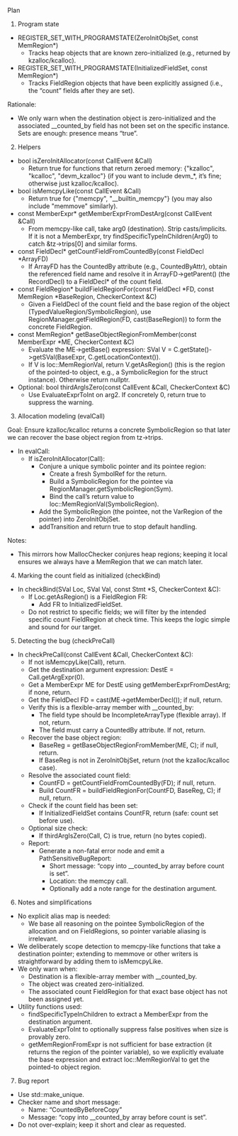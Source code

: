 Plan

1) Program state

- REGISTER_SET_WITH_PROGRAMSTATE(ZeroInitObjSet, const MemRegion*)
  - Tracks heap objects that are known zero-initialized (e.g., returned by kzalloc/kcalloc).
- REGISTER_SET_WITH_PROGRAMSTATE(InitializedFieldSet, const MemRegion*)
  - Tracks FieldRegion objects that have been explicitly assigned (i.e., the “count” fields after they are set).

Rationale:
- We only warn when the destination object is zero-initialized and the associated __counted_by field has not been set on the specific instance. Sets are enough: presence means “true”.

2) Helpers

- bool isZeroInitAllocator(const CallEvent &Call)
  - Return true for functions that return zeroed memory: {"kzalloc", "kcalloc", "devm_kzalloc"} (if you want to include devm_*, it’s fine; otherwise just kzalloc/kcalloc).
- bool isMemcpyLike(const CallEvent &Call)
  - Return true for {"memcpy", "__builtin_memcpy"} (you may also include "memmove" similarly).
- const MemberExpr* getMemberExprFromDestArg(const CallEvent &Call)
  - From memcpy-like call, take arg0 (destination). Strip casts/implicits. If it is not a MemberExpr, try findSpecificTypeInChildren<MemberExpr>(Arg0) to catch &tz->trips[0] and similar forms.
- const FieldDecl* getCountFieldFromCountedBy(const FieldDecl *ArrayFD)
  - If ArrayFD has the CountedBy attribute (e.g., CountedByAttr), obtain the referenced field name and resolve it in ArrayFD->getParent() (the RecordDecl) to a FieldDecl* of the count field.
- const FieldRegion* buildFieldRegionFor(const FieldDecl *FD, const MemRegion *BaseRegion, CheckerContext &C)
  - Given a FieldDecl of the count field and the base region of the object (TypedValueRegion/SymbolicRegion), use RegionManager.getFieldRegion(FD, cast<TypedValueRegion>(BaseRegion)) to form the concrete FieldRegion.
- const MemRegion* getBaseObjectRegionFromMember(const MemberExpr *ME, CheckerContext &C)
  - Evaluate the ME->getBase() expression: SVal V = C.getState()->getSVal(BaseExpr, C.getLocationContext()).
  - If V is loc::MemRegionVal, return V.getAsRegion() (this is the region of the pointed-to object, e.g., a SymbolicRegion for the struct instance). Otherwise return nullptr.
- Optional: bool thirdArgIsZero(const CallEvent &Call, CheckerContext &C)
  - Use EvaluateExprToInt on arg2. If concretely 0, return true to suppress the warning.

3) Allocation modeling (evalCall)

Goal: Ensure kzalloc/kcalloc returns a concrete SymbolicRegion so that later we can recover the base object region from tz->trips.

- In evalCall:
  - If isZeroInitAllocator(Call):
    - Conjure a unique symbolic pointer and its pointee region:
      - Create a fresh SymbolRef for the return.
      - Build a SymbolicRegion for the pointee via RegionManager.getSymbolicRegion(Sym).
      - Bind the call’s return value to loc::MemRegionVal(SymbolicRegion).
    - Add the SymbolicRegion (the pointee, not the VarRegion of the pointer) into ZeroInitObjSet.
    - addTransition and return true to stop default handling.

Notes:
- This mirrors how MallocChecker conjures heap regions; keeping it local ensures we always have a MemRegion that we can match later.

4) Marking the count field as initialized (checkBind)

- In checkBind(SVal Loc, SVal Val, const Stmt *S, CheckerContext &C):
  - If Loc.getAsRegion() is a FieldRegion FR:
    - Add FR to InitializedFieldSet.
  - Do not restrict to specific fields; we will filter by the intended specific count FieldRegion at check time. This keeps the logic simple and sound for our target.

5) Detecting the bug (checkPreCall)

- In checkPreCall(const CallEvent &Call, CheckerContext &C):
  - If not isMemcpyLike(Call), return.
  - Get the destination argument expression: DestE = Call.getArgExpr(0).
  - Get a MemberExpr ME for DestE using getMemberExprFromDestArg; if none, return.
  - Get the FieldDecl FD = cast<FieldDecl>(ME->getMemberDecl()); if null, return.
  - Verify this is a flexible-array member with __counted_by:
    - The field type should be IncompleteArrayType (flexible array). If not, return.
    - The field must carry a CountedBy attribute. If not, return.
  - Recover the base object region:
    - BaseReg = getBaseObjectRegionFromMember(ME, C); if null, return.
    - If BaseReg is not in ZeroInitObjSet, return (not the kzalloc/kcalloc case).
  - Resolve the associated count field:
    - CountFD = getCountFieldFromCountedBy(FD); if null, return.
    - Build CountFR = buildFieldRegionFor(CountFD, BaseReg, C); if null, return.
  - Check if the count field has been set:
    - If InitializedFieldSet contains CountFR, return (safe: count set before use).
  - Optional size check:
    - If thirdArgIsZero(Call, C) is true, return (no bytes copied).
  - Report:
    - Generate a non-fatal error node and emit a PathSensitiveBugReport:
      - Short message: “copy into __counted_by array before count is set”.
      - Location: the memcpy call.
      - Optionally add a note range for the destination argument.

6) Notes and simplifications

- No explicit alias map is needed:
  - We base all reasoning on the pointee SymbolicRegion of the allocation and on FieldRegions, so pointer variable aliasing is irrelevant.
- We deliberately scope detection to memcpy-like functions that take a destination pointer; extending to memmove or other writers is straightforward by adding them to isMemcpyLike.
- We only warn when:
  - Destination is a flexible-array member with __counted_by.
  - The object was created zero-initialized.
  - The associated count FieldRegion for that exact base object has not been assigned yet.
- Utility functions used:
  - findSpecificTypeInChildren to extract a MemberExpr from the destination argument.
  - EvaluateExprToInt to optionally suppress false positives when size is provably zero.
  - getMemRegionFromExpr is not sufficient for base extraction (it returns the region of the pointer variable), so we explicitly evaluate the base expression and extract loc::MemRegionVal to get the pointed-to object region.

7) Bug report

- Use std::make_unique<PathSensitiveBugReport>.
- Checker name and short message:
  - Name: “CountedByBeforeCopy”
  - Message: “copy into __counted_by array before count is set”.
- Do not over-explain; keep it short and clear as requested.
